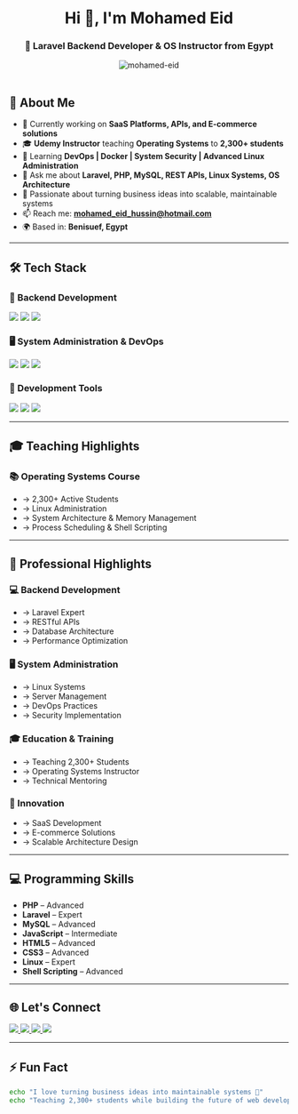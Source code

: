 <h1 align="center">Hi 👋, I'm Mohamed Eid</h1>
<h3 align="center">🚀 Laravel Backend Developer & OS Instructor from Egypt</h3>

<div align="center">
  <img src="https://komarev.com/ghpvc/?username=Mohamed-Ros&label=Profile%20views&color=0e75b6&style=flat" alt="mohamed-eid" />
</div>

<br>

## 💫 About Me

- 🔭 Currently working on **SaaS Platforms, APIs, and E-commerce solutions**
- 🎓 **Udemy Instructor** teaching **Operating Systems** to **2,300+ students**
- 🌱 Learning **DevOps | Docker | System Security | Advanced Linux Administration**
- 💬 Ask me about **Laravel, PHP, MySQL, REST APIs, Linux Systems, OS Architecture**
- 🚀 Passionate about turning business ideas into scalable, maintainable systems
- 📫 Reach me: **mohamed_eid_hussin@hotmail.com**
- 🌍 Based in: **Benisuef, Egypt**

---

## 🛠️ Tech Stack

### 🔧 Backend Development
<img src="https://img.shields.io/badge/PHP-777BB4?style=flat-square&logo=php&logoColor=white" />
<img src="https://img.shields.io/badge/Laravel-FF2D20?style=flat-square&logo=laravel&logoColor=white" />
<img src="https://img.shields.io/badge/MySQL-4479A1?style=flat-square&logo=mysql&logoColor=white" />

### 🖥️ System Administration & DevOps
<img src="https://img.shields.io/badge/Linux-FCC624?style=flat-square&logo=linux&logoColor=black" />
<img src="https://img.shields.io/badge/Docker-2496ED?style=flat-square&logo=docker&logoColor=white" />
<img src="https://img.shields.io/badge/Shell_Script-4EAA25?style=flat-square&logo=gnu-bash&logoColor=white" />

### 🧰 Development Tools
<img src="https://img.shields.io/badge/Git-F05032?style=flat-square&logo=git&logoColor=white" />
<img src="https://img.shields.io/badge/Composer-885630?style=flat-square&logo=composer&logoColor=white" />
<img src="https://img.shields.io/badge/Postman-FF6C37?style=flat-square&logo=postman&logoColor=white" />

---

## 🎓 Teaching Highlights

### 📚 Operating Systems Course
- → 2,300+ Active Students  
- → Linux Administration  
- → System Architecture & Memory Management  
- → Process Scheduling & Shell Scripting  

---

## 🚀 Professional Highlights

### 💻 Backend Development
- → Laravel Expert  
- → RESTful APIs  
- → Database Architecture  
- → Performance Optimization  

### 🖥️ System Administration
- → Linux Systems  
- → Server Management  
- → DevOps Practices  
- → Security Implementation  

### 🎓 Education & Training
- → Teaching 2,300+ Students  
- → Operating Systems Instructor  
- → Technical Mentoring  

### 🚀 Innovation
- → SaaS Development  
- → E-commerce Solutions  
- → Scalable Architecture Design  

---

## 💻 Programming Skills

- **PHP** – Advanced  
- **Laravel** – Expert  
- **MySQL** – Advanced  
- **JavaScript** – Intermediate  
- **HTML5** – Advanced  
- **CSS3** – Advanced  
- **Linux** – Expert  
- **Shell Scripting** – Advanced  

---

## 🌐 Let's Connect

<p align="left">
  <a href="mailto:mohamed_eid_hussin@hotmail.com">
    <img src="https://img.shields.io/badge/Email-D14836?style=for-the-badge&logo=gmail&logoColor=white" />
  </a>
  <a href="https://www.linkedin.com/in/mohamed-eid-hussin-53b5292b5/">
    <img src="https://img.shields.io/badge/LinkedIn-0077B5?style=for-the-badge&logo=linkedin&logoColor=white" />
  </a>
  <a href="https://github.com/Mohamed-Ros">
    <img src="https://img.shields.io/badge/GitHub-181717?style=for-the-badge&logo=github&logoColor=white" />
  </a>
  <a href="https://www.udemy.com/user/mohamed-eid-hussein-ahmed/">
    <img src="https://img.shields.io/badge/Udemy-A435F0?style=for-the-badge&logo=udemy&logoColor=white" />
  </a>
</p>

---

## ⚡ Fun Fact

```bash
echo "I love turning business ideas into maintainable systems 🚀"
echo "Teaching 2,300+ students while building the future of web development!"
